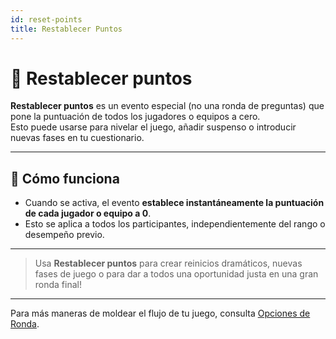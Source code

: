 ```yaml
---
id: reset-points
title: Restablecer Puntos
---
```


# 🔄 Restablecer puntos

**Restablecer puntos** es un evento especial (no una ronda de preguntas) que pone la puntuación de todos los jugadores o equipos a cero.\
Esto puede usarse para nivelar el juego, añadir suspenso o introducir nuevas fases en tu cuestionario.

---

## 📝 Cómo funciona

- Cuando se activa, el evento **establece instantáneamente la puntuación de cada jugador o equipo a 0**.
- Esto se aplica a todos los participantes, independientemente del rango o desempeño previo.

---

> Usa **Restablecer puntos** para crear reinicios dramáticos, nuevas fases de juego o para dar a todos una oportunidad justa en una gran ronda final!

---

Para más maneras de moldear el flujo de tu juego, consulta [Opciones de Ronda](../editor/008-round-options.md).
